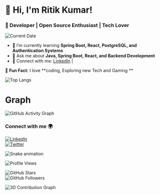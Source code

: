 # 👋 Hi, I'm Ritik Kumar!
### 🚀 Developer | Open Source Enthusiast | Tech Lover  

![Current Date](https://img.shields.io/badge/Date-Today's_Date-blue?style=for-the-badge)

- 🌱 I’m currently learning **Spring Boot, React, PostgreSQL, and Authentication Systems**  
- 💬 Ask me about **Java, Spring Boot, React, and Backend Development**  
- 🔗 Connect with me: [LinkedIn](https://www.linkedin.com/in/ritikkumar352/) |

<!-- [Twitter](https://twitter.com/yourhandle) -->  
<!--
📊 **My GitHub Stats:**  
![GitHub Stats](https://github-readme-stats.vercel.app/api?username=ritikkumar352&show_icons=true&theme=dark)
-->
🚀 **Fun Fact:** I love **coding, Exploring new Tech and Gaming **  

![Top Langs](https://github-readme-stats.vercel.app/api/top-langs/?username=ritikkumar352&layout=compact&theme=radical)

# Graph  
![GitHub Activity Graph](https://github-readme-activity-graph.vercel.app/graph?username=ritikkumar352&theme=github-dark)
<!--
![GitHub Trophies](https://github-profile-trophy.vercel.app/?username=ritikkumar352&theme=darkhub&margin-w=15)
-->
### Connect with me 🌍  
[![LinkedIn](https://img.shields.io/badge/-LinkedIn-blue?style=flat&logo=linkedin)](https://www.linkedin.com/in/ritikkumar352/)  
[![Twitter](https://img.shields.io/badge/-Twitter-blue?style=flat&logo=twitter)](https://twitter.com/yourhandle)

![Snake animation](https://github.com/ritikkumar352/ritikkumar352/blob/output/github-contribution-grid-snake.svg)

![Profile Views](https://komarev.com/ghpvc/?username=ritikkumar352&color=blue&style=flat-square)

![GitHub Stars](https://img.shields.io/github/stars/ritikkumar352?style=social)  
![GitHub Followers](https://img.shields.io/github/followers/ritikkumar352?style=social)  

![3D Contribution Graph](https://github.com/ritikkumar352/ritikkumar352/blob/main/profile-3d-contrib/profile-night-rainbow.svg)

